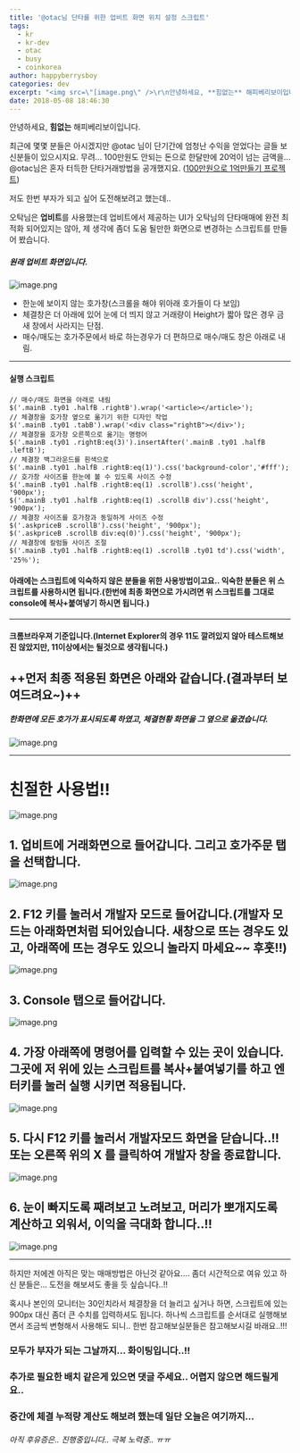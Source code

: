 ```yaml
---
title: '@otac님 단타를 위한 업비트 화면 위치 설정 스크립트'
tags:
  - kr
  - kr-dev
  - otac
  - busy
  - coinkorea
author: happyberrysboy
categories: dev
excerpt: "<img src=\"[image.png\" />\r\n안녕하세요, **힘없는** 해피베리보이입니다.  최근에 몇몇 분들은 아시겠지만 @otac 님이 단기간에 엄청난 수익을 얻었다는 글들 보신분들이 있으시지요. 무려... 100만원도 안되는 돈으로 한달만에 20억이 넘는 금액을... @otac님은 혼자 터득한 단타거래방법을 공개했지요. ([100만원으로 1억만들기 프로젝트](/@otac/100-1-1-10)) ....."
date: 2018-05-08 18:46:30
---
```


안녕하세요, **힘없는** 해피베리보이입니다.

최근에 몇몇 분들은 아시겠지만 @otac 님이 단기간에 엄청난 수익을 얻었다는 글들 보신분들이 있으시지요. 무려... 100만원도 안되는 돈으로 한달만에 20억이 넘는 금액을...
@otac님은 혼자 터득한 단타거래방법을 공개했지요.
([100만원으로 1억만들기 프로젝트](/@otac/100-1-1-10))

저도 한번 부자가 되고 싶어 도전해보려고 했는데..

오탁님은 **업비트**를 사용했는데 업비트에서 제공하는 UI가 오탁님의 단타매매에 완전 최적화 되어있지는 않아, 제 생각에 좀더 도움 될만한 화면으로 변경하는 스크립트를 만들어 봤습니다.

##### 원래 업비트 화면입니다.
![image.png](https://gateway.ipfs.io/ipfs/QmU8UtCjvCcCkQywiZsQwVsHmFJn8NAi83gEvGBcD4NUn2)
- 한눈에 보이지 않는 호가창(스크롤을 해야 위아래 호가들이 다 보임)
- 체결창은 더 아래에 있어 눈에 더 띄지 않고 거래량이 Height가 짧아 많은 경우 금새 창에서 사라지는 단점.
- 매수/매도는 호가주문에서 바로 하는경우가 더 편하므로 매수/매도 창은 아래로 내림.

___

#### 실행 스크립트
```
// 매수/매도 화면을 아래로 내림
$('.mainB .ty01 .halfB .rightB').wrap('<article></article>'); 
// 체결창을 호가창 옆으로 옮기기 위한 디자인 작업
$('.mainB .ty01 .tabB').wrap('<div class="rightB"></div>');
// 체결창을 호가창 오른쪽으로 옮기는 명령어
$('.mainB .ty01 .rightB:eq(3)').insertAfter('.mainB .ty01 .halfB .leftB');
// 체결창 백그라운드를 흰색으로
$('.mainB .ty01 .halfB .rightB:eq(1)').css('background-color','#fff');
// 호가창 사이즈를 한눈에 볼 수 있도록 사이즈 수정
$('.mainB .ty01 .halfB .rightB:eq(1) .scrollB').css('height', '900px');
$('.mainB .ty01 .halfB .rightB:eq(1) .scrollB div').css('height', '900px');
// 체결창 사이즈를 호가창과 동일하게 사이즈 수정
$('.askpriceB .scrollB').css('height', '900px');
$('.askpriceB .scrollB div:eq(0)').css('height', '900px');
// 체결창에 칼럼들 사이즈 조절
$('.mainB .ty01 .halfB .rightB:eq(1) .scrollB .ty01 td').css('width', '25％');
```


#### 아래에는 스크립트에 익숙하지 않은 분들을 위한 사용방법이고요.. 익숙한 분들은 위 스크립트를 사용하시면 됩니다.(한번에 최종 화면으로 가시려면 위 스크립트를 그대로 console에 복사+붙여넣기 하시면 됩니다.)
___

#### 크롬브라우져 기준입니다.(Internet Explorer의 경우 11도 깔려있지 않아 테스트해보진 않았지만, 11이상에서는 될것으로 생각됩니다.)

## ++먼저 최종 적용된 화면은 아래와 같습니다.(결과부터 보여드려요~)++
##### 한화면에 모든 호가가 표시되도록 하였고, 체결현황 화면을 그 옆으로 옮겼습니다.
![image.png](https://gateway.ipfs.io/ipfs/QmST6E68BLin62iKrvemkGdjWZjZefBnbh6Gba7odGrLe6)

___

# 친절한 사용법!!
![image.png](https://gateway.ipfs.io/ipfs/QmPPAzRxXKBXmYFcB8RpUYnZJ3LndA3uiJwD3khcaQibth)

## 1. 업비트에 거래화면으로 들어갑니다. 그리고 **호가주문** 탭을 선택합니다.
![image.png](https://gateway.ipfs.io/ipfs/Qmdb9QBQNVNRp8ZHDkfD9Am3nurbwT8owv75cSUjPgKPzy)

## 2. **F12** 키를 눌러서 개발자 모드로 들어갑니다.(개발자 모드는 아래화면처럼 되어있습니다. 새창으로 뜨는 경우도 있고, 아래쪽에 뜨는 경우도 있으니 놀라지 마세요~~ 후훗!!)
![image.png](https://gateway.ipfs.io/ipfs/QmR9WHtEARYcQMJWXR46HKyS1jyJJcp5tyBSvSg5qfYJKG)

## 3. Console 탭으로 들어갑니다. 
![image.png](https://gateway.ipfs.io/ipfs/QmNzS4YFE5BPEPHcV8tBoa23cyqReowDvv5TYeGXPWd2he)

## 4. 가장 아래쪽에 명령어를 입력할 수 있는 곳이 있습니다. 그곳에 저 위에 있는 스크립트를 복사+붙여넣기를 하고 엔터키를 눌러 실행 시키면 적용됩니다.
![image.png](https://gateway.ipfs.io/ipfs/QmcUdeE1Btrijk4AjSLPWJTfCmsbsAW4MvLJiY2B5fXNE7)

## 5. 다시 F12 키를 눌러서 개발자모드 화면을 닫습니다..!! 또는 오른쪽 위의 X 를 클릭하여 개발자 창을 종료합니다.
![image.png](https://gateway.ipfs.io/ipfs/QmUMnA2a6sfdPKdEzmvz4r1BQA8usCxFmJipU7Kua4S1vk)

## 6. 눈이 빠지도록 째려보고 노려보고, 머리가 뽀개지도록 계산하고 외워서, 이익을 극대화 합니다..!!
![image.png](https://gateway.ipfs.io/ipfs/QmT5bSnpxEBf2q9SzvmZKuMVett3JU2NTBEgKXV7ckBAoQ)

___
하지만 저에겐 아직은 맞는 매매방법은 아닌것 같아요....
좀더 시간적으로 여유 있고 하신 분들은... 도전을 해보셔도 좋을 듯 싶습니다..!!

혹시나 본인의 모니터는 30인치라서 체결창을 더 늘리고 싶거나 하면, 스크립트에 있는 900px 대신 좀더 큰 수치를 입력하셔도 됩니다.
하나씩 스크립트를 순서대로 실행해보면서 조금씩 변형해서 사용해도 되니.. 한번 참고해보실분들은 참고해보시길 바래요..!!!

### 모두가 부자가 되는 그날까지... 화이팅입니다..!!
### 추가로 필요한 배치 같은게 있으면 댓글 주세요.. 어렵지 않으면 해드릴게요..
### 중간에 체결 누적량 계산도 해보려 했는데 일단 오늘은 여기까지...
###### 아직 후유증은.. 진행중입니다.. 극복 노력중..  ㅠㅠ